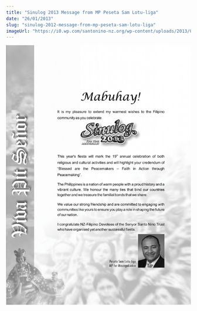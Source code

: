 ```yaml
---
title: "Sinulog 2013 Message from MP Peseta Sam Lotu-liga"
date: "26/01/2013"
slug: "sinulog-2012-message-from-mp-peseta-sam-lotu-liga"
imageUrl: "https://i0.wp.com/santonino-nz.org/wp-content/uploads/2013/01/message-sam-729x1024.jpg?resize=729%2C1024"
---
```


[![message - sam](assets\images\message-sam-729x1024.jpg)](https://i0.wp.com/santonino-nz.org/wp-content/uploads/2013/01/message-sam.jpg)